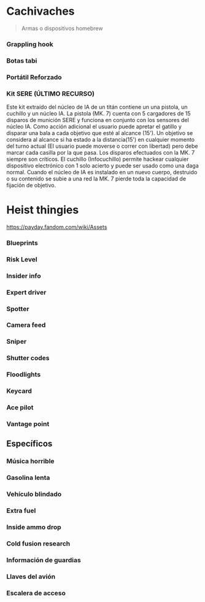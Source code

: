 # Cachivaches

> Armas o dispositivos homebrew

### Grappling hook

### Botas tabi

### Portátil Reforzado

### Kit SERE (ÚLTIMO RECURSO)
Este kit extraído del núcleo de IA de un titán contiene un una pistola, un cuchillo y un núcleo IA.
La pistola (MK. 7) cuenta con 5 cargadores de 15 disparos de munición SERE y funciona en conjunto con los sensores del núcleo IA.
Como acción adicional el usuario puede apretar el gatillo y disparar una bala a cada objetivo que esté al alcance (15').
Un objetivo se considera al alcance si ha estado a la distancia(15') en cualquier momento del turno actual (El usuario puede moverse o correr con libertad) pero debe marcar cada casilla por la que pasa.
Los disparos efectuados con la MK. 7 siempre son críticos.
El cuchillo (Infocuchillo) permite hackear cualquier dispositivo electrónico con 1 solo acierto y puede ser usado como una daga normal.
Cuando el núcleo de IA es instalado en un nuevo cuerpo, destruido o su contenido se subie a una red la MK. 7 pierde toda la capacidad de fijación de objetivo.

# Heist thingies
https://payday.fandom.com/wiki/Assets

### Blueprints
### Risk Level
### Insider info
### Expert driver
### Spotter
### Camera feed
### Sniper
### Shutter codes
### Floodlights
### Keycard
### Ace pilot
### Vantage point

## Específicos
### Música horrible
### Gasolina lenta
### Vehículo blindado
### Extra fuel
### Inside ammo drop
### Cold fusion research
### Información de guardias
### Llaves del avión
### Escalera de acceso